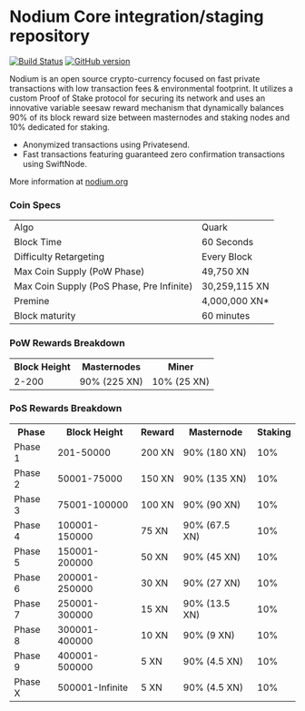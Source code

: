 Nodium Core integration/staging repository
=====================================

[![Build Status](https://travis-ci.org/PIVX-Project/PIVX.svg?branch=master)](https://travis-ci.org/PIVX-Project/PIVX) [![GitHub version](https://badge.fury.io/gh/PIVX-Project%2FPIVX.svg)](https://badge.fury.io/gh/PIVX-Project%2FPIVX)

Nodium is an open source crypto-currency focused on fast private transactions with low transaction fees & environmental footprint.  It utilizes a custom Proof of Stake protocol for securing its network and uses an innovative variable seesaw reward mechanism that dynamically balances 90% of its block reward size between masternodes and staking nodes and 10% dedicated for staking. 
- Anonymized transactions using Privatesend.
- Fast transactions featuring guaranteed zero confirmation transactions using SwiftNode.

More information at [nodium.org](http://www.nodium.org)

### Coin Specs
<table>
<tr><td>Algo</td><td>Quark</td></tr>
<tr><td>Block Time</td><td>60 Seconds</td></tr>
<tr><td>Difficulty Retargeting</td><td>Every Block</td></tr>
<tr><td>Max Coin Supply (PoW Phase)</td><td>49,750 XN</td></tr>
<tr><td>Max Coin Supply (PoS Phase, Pre Infinite)</td><td>30,259,115 XN</td></tr>
<tr><td>Premine</td><td>4,000,000 XN*</td></tr>
<tr><td>Block maturity</td><td>60 minutes</td></tr>
</table>

### PoW Rewards Breakdown

<table>
<th>Block Height</th><th>Masternodes</th><th>Miner</th>
<tr><td>2-200</td><td>90% (225 XN)</td><td>10% (25 XN)</td></tr>
</table>

### PoS Rewards Breakdown

<table>
<th>Phase</th><th>Block Height</th><th>Reward</th><th>Masternode</th><th>Staking</th>
<tr><td>Phase 1</td><td>201-50000</td><td>200 XN</td><td>90% (180 XN)</td><td>10%</td></tr>
<tr><td>Phase 2</td><td>50001-75000</td><td>150 XN</td><td>90% (135 XN)</td><td>10%</td></tr>
<tr><td>Phase 3</td><td>75001-100000</td><td>100 XN</td><td>90% (90 XN)</td><td>10%</td></tr>
<tr><td>Phase 4</td><td>100001-150000</td><td>75 XN</td><td>90% (67.5 XN)</td><td>10%</td></tr>
<tr><td>Phase 5</td><td>150001-200000</td><td>50 XN</td><td>90% (45 XN)</td><td>10%</td></tr>
<tr><td>Phase 6</td><td>200001-250000</td><td>30 XN</td><td>90% (27 XN)</td><td>10%</td></tr>
<tr><td>Phase 7</td><td>250001-300000</td><td>15 XN</td><td>90% (13.5 XN)</td><td>10%</td></tr>
<tr><td>Phase 8</td><td>300001-400000</td><td>10 XN</td><td>90% (9 XN)</td><td>10%</td></tr>
<tr><td>Phase 9</td><td>400001-500000</td><td>5 XN</td><td>90% (4.5 XN)</td><td>10%</td></tr>
<tr><td>Phase X</td><td>500001-Infinite</td><td>5 XN</td><td>90% (4.5 XN)</td><td>10%</td></tr>
</table>
